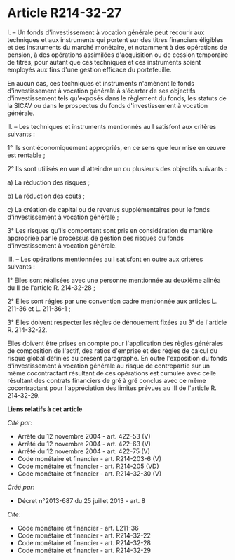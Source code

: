 # Article R214-32-27

I. – Un fonds d'investissement à vocation générale peut recourir aux techniques et aux instruments qui portent sur des titres
financiers éligibles et des instruments du marché monétaire, et notamment à des opérations de pension, à des opérations
assimilées d'acquisition ou de cession temporaire de titres, pour autant que ces techniques et ces instruments soient
employés aux fins d'une gestion efficace du portefeuille.

En aucun cas, ces techniques et instruments n'amènent le fonds d'investissement à vocation générale à s'écarter de ses
objectifs d'investissement tels qu'exposés dans le règlement du fonds, les statuts de la SICAV ou dans le prospectus du fonds
d'investissement à vocation générale.

II. – Les techniques et instruments mentionnés au I satisfont aux critères suivants :

1° Ils sont économiquement appropriés, en ce sens que leur mise en œuvre est rentable ;

2° Ils sont utilisés en vue d'atteindre un ou plusieurs des objectifs suivants :

a) La réduction des risques ;

b) La réduction des coûts ;

c) La création de capital ou de revenus supplémentaires pour le fonds d'investissement à vocation générale ;

3° Les risques qu'ils comportent sont pris en considération de manière appropriée par le processus de gestion des risques du
fonds d'investissement à vocation générale.

III. – Les opérations mentionnées au I satisfont en outre aux critères suivants :

1° Elles sont réalisées avec une personne mentionnée au deuxième alinéa du II de l'article R. 214-32-28 ;

2° Elles sont régies par une convention cadre mentionnée aux articles L. 211-36 et L. 211-36-1 ;

3° Elles doivent respecter les règles de dénouement fixées au 3° de l'article R. 214-32-22. 

Elles doivent être prises en compte pour l'application des règles générales de composition de l'actif, des ratios d'emprise
et des règles de calcul du risque global définies au présent paragraphe. En outre l'exposition du fonds d'investissement à
vocation générale au risque de contrepartie sur un même cocontractant résultant de ces opérations est cumulée avec celle
résultant des contrats financiers de gré à gré conclus avec ce même cocontractant pour l'appréciation des limites prévues au
III de l'article R. 214-32-29.

**Liens relatifs à cet article**

_Cité par_:

  - Arrêté du 12 novembre 2004 - art. 422-53 (V)
  - Arrêté du 12 novembre 2004 - art. 422-63 (V)
  - Arrêté du 12 novembre 2004 - art. 422-75 (V)
  - Code monétaire et financier - art. R214-203-6 (V)
  - Code monétaire et financier - art. R214-205 (VD)
  - Code monétaire et financier - art. R214-32-30 (V)

_Créé par_:

  - Décret n°2013-687 du 25 juillet 2013 - art. 8

_Cite_:

  - Code monétaire et financier - art. L211-36
  - Code monétaire et financier - art. R214-32-22
  - Code monétaire et financier - art. R214-32-28
  - Code monétaire et financier - art. R214-32-29
